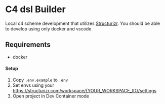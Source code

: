 # C4 dsl Builder

Local c4 scheme development that utilizes [Structurizr](https://structurizr.com/).
You should be able to develop using only docker and vscode

## Requirements
- docker

#### Setup
1. Copy `.env.example` to `.env`
2. Set envs using your https://structurizr.com/workspace/{YOUR_WORKSPACE_ID}/settings
3. Open project in Dev Container mode
